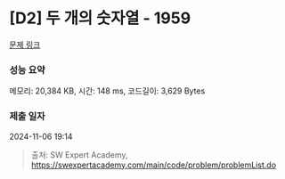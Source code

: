 # [D2] 두 개의 숫자열 - 1959 

[문제 링크](https://swexpertacademy.com/main/code/problem/problemDetail.do?contestProbId=AV5PpoFaAS4DFAUq) 

### 성능 요약

메모리: 20,384 KB, 시간: 148 ms, 코드길이: 3,629 Bytes

### 제출 일자

2024-11-06 19:14



> 출처: SW Expert Academy, https://swexpertacademy.com/main/code/problem/problemList.do